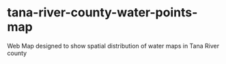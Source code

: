 # tana-river-county-water-points-map
Web Map designed to show spatial distribution of water maps in Tana River county
